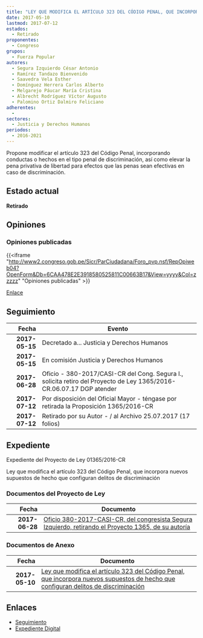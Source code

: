 ```yaml
---
title: "LEY QUE MODIFICA EL ARTÍCULO 323 DEL CÓDIGO PENAL, QUE INCORPORA NUEVOS SUPUESTOS DE HECHO QUE CONFIGURAN DELITOS DE DISCRIMINACIÓN"
date: 2017-05-10
lastmod: 2017-07-12
estados: 
  - Retirado
proponentes: 
  - Congreso
grupos: 
  - Fuerza Popular
autores: 
  - Segura Izquierdo César Antonio
  - Ramírez Tandazo Bienvenido
  - Saavedra Vela Esther
  - Domínguez Herrera Carlos Alberto
  - Melgarejo Páucar María Cristina
  - Albrecht Rodríguez Víctor Augusto
  - Palomino Ortiz Dalmiro Feliciano
adherentes: 
  - 
sectores: 
  - Justicia y Derechos Humanos
periodos: 
  - 2016-2021
---
```


Propone modificar el artículo 323 del Código Penal, incorporando conductas o hechos en el tipo penal de discriminación, así como elevar la pena privativa de libertad para efectos que las penas sean efectivas en caso de discriminación.


## Estado actual

**Retirado**

## Opiniones

### Opiniones publicadas

{{<iframe "http://www2.congreso.gob.pe/Sicr/ParCiudadana/Foro_pvp.nsf/RepOpiweb04?OpenForm&Db=6CAA478E2E3918580525811C00663B17&View=yyyy&Col=zzzzz" "Opiniones publicadas" >}}

[Enlace](http://www2.congreso.gob.pe/Sicr/ParCiudadana/Foro_pvp.nsf/RepOpiweb04?OpenForm&Db=6CAA478E2E3918580525811C00663B17&View=yyyy&Col=zzzzz)

## Seguimiento

| Fecha | Evento |
|------:|--------|
| **2017-05-15** | Decretado a... Justicia y Derechos Humanos|
| **2017-05-15** | En comisión Justicia y Derechos Humanos|
| **2017-06-28** | Oficio - 380-2017/CASI-CR del Cong. Segura I., solicita retiro del Proyecto de Ley 1365/2016-CR.06.07.17 DGP atender|
| **2017-07-12** | Por disposición del Oficial Mayor - téngase por retirada la Proposición 1365/2016-CR|
| **2017-07-12** | Retirado por su Autor - / al Archivo 25.07.2017 (17 folios)|


## Expediente

Expediente del Proyecto de Ley 01365/2016-CR

Ley que modifica el artículo 323 del Código Penal, que incorpora nuevos supuestos de hecho que configuran delitos de discriminación


### Documentos del Proyecto de Ley

| Fecha | Documento |
|------:|--------|
| **2017-06-28** | [Oficio 380-2017-CASI-CR, del congresista Segura Izquierdo, retirando el Proyecto 1365, de su autoría](http://www.leyes.congreso.gob.pe/Documentos/2016_2021/Oficios/Congresistas/OFICIO-380-2017-CASI-CR.pdf) |

### Documentos de Anexo

| Fecha | Documento |
|------:|--------|
| **2017-05-10** | [Ley que modifica el artículo 323 del Código Penal, que incorpora nuevos supuestos de hecho que configuran delitos de discriminación](http://www.leyes.congreso.gob.pe/Documentos/2016_2021/Proyectos_de_Ley_y_de_Resoluciones_Legislativas/PL0136520170510.pdf) |

## Enlaces 

- [Seguimiento](http://www2.congreso.gob.pe/Sicr/TraDocEstProc/CLProLey2016.nsf/f7fff46988ca05b1052578e100829cc7/2ca2f3a9c9e35f6b0525811c0074cc57?OpenDocument)
- [Expediente Digital](http://www2.congreso.gob.pehttp://www2.congreso.gob.pe/Sicr/TraDocEstProc/CLProLey2016.nsf/f7fff46988ca05b1052578e100829cc7/2ca2f3a9c9e35f6b0525811c0074cc57?OpenDocument&Click=05257FB7005EB655.eb71d0cf91d8294e05256cdf006b5706/$Body/0.1C6C)
